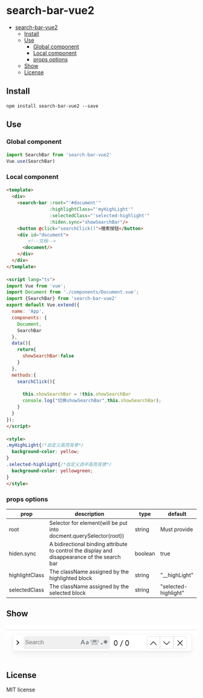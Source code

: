 # search-bar-vue2


- [search-bar-vue2](#search-bar-vue2)
  - [Install](#install)
  - [Use](#use)
    - [Global component](#global-component)
    - [Local component](#local-component)
    - [props options](#props-options)
  - [Show](#show)
  - [License](#license)




## Install

```shell
npm install search-bar-vue2 --save
```



## Use

### Global component

```js
import SearchBar from 'search-bar-vue2'
Vue.use(SearchBar)
```



### Local component

```html
<template>
  <div>
    <search-bar :root="'#document'" 
                :highlightClass="'myHighLight'" 
                :selectedClass="'selected-highlight'" 
                :hiden.sync="showSearchBar"/>
    <button @click="searchClick()">搜索按钮</button>
    <div id="document">
        <!--文档-->
      <document/>
    </div>
  </div>
</template>

<script lang="ts">
import Vue from 'vue';
import Document from './components/Document.vue';
import {SearchBar} from 'search-bar-vue2'
export default Vue.extend({
  name: 'App',
  components: {
    Document,
    SearchBar
  },
  data(){
    return{
      showSearchBar:false
    }
  },
  methods:{
    searchClick(){
      
      this.showSearchBar = !this.showSearchBar
      console.log("切换showSearchBar",this.showSearchBar);
    }
  }
});
</script>

<style>
.myHighLight{/*自定义高亮背景*/
  background-color: yellow;
}
.selected-highlight{/*自定义选中高亮背景*/
  background-color: yellowgreen;
}
</style>
```



### props options

| prop           | description                                                  | type    | default              |
| -------------- | ------------------------------------------------------------ | ------- | -------------------- |
| root           | Selector for element(will be put into docment.querySelector(root)) | string  | Must provide         |
| hiden.sync     | A bidirectional binding attribute to control the display and disappearance of the search bar | boolean | true                 |
| highlightClass | The className assigned by the highlighted block              | string  | "__highLight"        |
| selectedClass  | The className assigned by the selected block                 | string  | "selected-highlight" |

## Show

![searchBar](./doc/searchBar.png)

## License

MIT license
